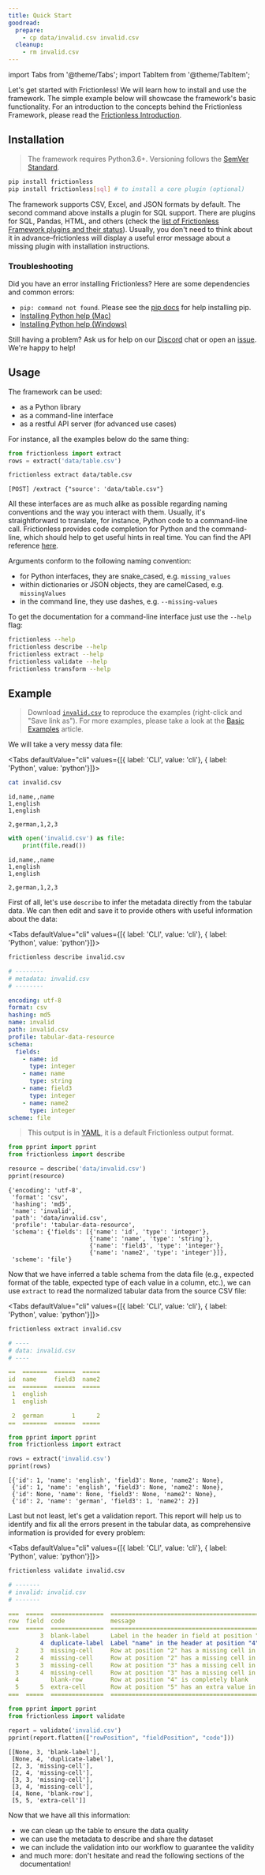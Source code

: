 ```yaml
---
title: Quick Start
goodread:
  prepare:
    - cp data/invalid.csv invalid.csv
  cleanup:
    - rm invalid.csv
---
```


import Tabs from '@theme/Tabs';
import TabItem from '@theme/TabItem';

Let's get started with Frictionless! We will learn how to install and use the framework. The simple example below will showcase the framework's basic functionality. For an introduction to the concepts behind the Frictionless Framework, please read the [Frictionless Introduction](introduction.md).

## Installation

> The framework requires Python3.6+. Versioning follows the [SemVer Standard](https://semver.org/).

```bash title="CLI"
pip install frictionless
pip install frictionless[sql] # to install a core plugin (optional)
```

The framework supports CSV, Excel, and JSON formats by default. The second command above installs a plugin for SQL support. There are plugins for SQL, Pandas, HTML, and others (check the [list of Frictionless Framework plugins and their status](https://framework.frictionlessdata.io/docs/references/plugins-reference)). Usually, you don't need to think about it in advance–frictionless will display a useful error message about a missing plugin with installation instructions.

### Troubleshooting

Did you have an error installing Frictionless? Here are some dependencies and common errors:
- `pip: command not found`. Please see the [pip docs](https://pip.pypa.io/en/stable/installing/) for help installing pip.
- [Installing Python help (Mac)](https://docs.python.org/3/using/mac.html)
- [Installing Python help (Windows)](https://docs.python.org/3/using/windows.html)

Still having a problem? Ask us for help on our [Discord](https://discord.com/invite/j9DNFNw) chat or open an [issue](https://github.com/frictionlessdata/frictionless-py/issues). We're happy to help!

## Usage

The framework can be used:
- as a Python library
- as a command-line interface
- as a restful API server (for advanced use cases)

For instance, all the examples below do the same thing:

```python title="Python"
from frictionless import extract
rows = extract('data/table.csv')
```

```bash title="CLI"
frictionless extract data/table.csv
```

```text title="API"
[POST] /extract {"source': 'data/table.csv"}
```

All these interfaces are as much alike as possible regarding naming conventions and the way you interact with them. Usually, it's straightforward to translate, for instance, Python code to a command-line call. Frictionless provides code completion for Python and the command-line, which should help to get useful hints in real time. You can find the API reference [here](../references/api-reference.md).

Arguments conform to the following naming convention:
- for Python interfaces, they are snake_cased, e.g. `missing_values`
- within dictionaries or JSON objects, they are camelCased, e.g. `missingValues`
- in the command line, they use dashes, e.g. `--missing-values`

To get the documentation for a command-line interface just use the `--help` flag:

```bash title="CLI"
frictionless --help
frictionless describe --help
frictionless extract --help
frictionless validate --help
frictionless transform --help
```

## Example

> Download [`invalid.csv`](https://raw.githubusercontent.com/frictionlessdata/frictionless-py/master/data/invalid.csv) to reproduce the examples (right-click and "Save link as"). For more examples, please take a look at the [Basic Examples](basic-examples.md) article.

We will take a very messy data file:

<Tabs
defaultValue="cli"
values={[{ label: 'CLI', value: 'cli'}, { label: 'Python', value: 'python'}]}>
<TabItem value="cli">

```bash goodread
cat invalid.csv
```
```csv title="invalid.csv"
id,name,,name
1,english
1,english

2,german,1,2,3
```

</TabItem>
<TabItem value="python">


```python goodread
with open('invalid.csv') as file:
    print(file.read())
```
```csv title="invalid.csv"
id,name,,name
1,english
1,english

2,german,1,2,3
```

</TabItem>
</Tabs>


First of all, let's use `describe` to infer the metadata directly from the tabular data. We can then edit and save it to provide others with useful information about the data:

<Tabs
defaultValue="cli"
values={[{ label: 'CLI', value: 'cli'}, { label: 'Python', value: 'python'}]}>
<TabItem value="cli">

```bash goodread
frictionless describe invalid.csv
```
```yaml
# --------
# metadata: invalid.csv
# --------

encoding: utf-8
format: csv
hashing: md5
name: invalid
path: invalid.csv
profile: tabular-data-resource
schema:
  fields:
    - name: id
      type: integer
    - name: name
      type: string
    - name: field3
      type: integer
    - name: name2
      type: integer
scheme: file
```

> This output is in [YAML](https://yaml.org/), it is a default Frictionless output format.

</TabItem>
<TabItem value="python">


```python goodread
from pprint import pprint
from frictionless import describe

resource = describe('data/invalid.csv')
pprint(resource)
```
```
{'encoding': 'utf-8',
 'format': 'csv',
 'hashing': 'md5',
 'name': 'invalid',
 'path': 'data/invalid.csv',
 'profile': 'tabular-data-resource',
 'schema': {'fields': [{'name': 'id', 'type': 'integer'},
                       {'name': 'name', 'type': 'string'},
                       {'name': 'field3', 'type': 'integer'},
                       {'name': 'name2', 'type': 'integer'}]},
 'scheme': 'file'}
```

</TabItem>
</Tabs>


Now that we have inferred a table schema from the data file (e.g., expected format of the table, expected type of each value in a column, etc.), we can use `extract` to read the normalized tabular data from the source CSV file:

<Tabs
defaultValue="cli"
values={[{ label: 'CLI', value: 'cli'}, { label: 'Python', value: 'python'}]}>
<TabItem value="cli">

```bash goodread
frictionless extract invalid.csv
```
```yaml
# ----
# data: invalid.csv
# ----

==  =======  ======  =====
id  name     field3  name2
==  =======  ======  =====
 1  english
 1  english

 2  german        1      2
==  =======  ======  =====
```

</TabItem>
<TabItem value="python">


```python goodread
from pprint import pprint
from frictionless import extract

rows = extract('invalid.csv')
pprint(rows)
```
```
[{'id': 1, 'name': 'english', 'field3': None, 'name2': None},
 {'id': 1, 'name': 'english', 'field3': None, 'name2': None},
 {'id': None, 'name': None, 'field3': None, 'name2': None},
 {'id': 2, 'name': 'german', 'field3': 1, 'name2': 2}]
```

</TabItem>
</Tabs>


Last but not least, let's get a validation report. This report will help us to identify and fix all the errors present in the tabular data, as comprehensive information is provided for every problem:

<Tabs
defaultValue="cli"
values={[{ label: 'CLI', value: 'cli'}, { label: 'Python', value: 'python'}]}>
<TabItem value="cli">

```bash goodread title="CLI"
frictionless validate invalid.csv
```
```yaml
# -------
# invalid: invalid.csv
# -------

===  =====  ===============  ====================================================================================
row  field  code             message
===  =====  ===============  ====================================================================================
         3  blank-label      Label in the header in field at position "3" is blank
         4  duplicate-label  Label "name" in the header at position "4" is duplicated to a label: at position "2"
  2      3  missing-cell     Row at position "2" has a missing cell in field "field3" at position "3"
  2      4  missing-cell     Row at position "2" has a missing cell in field "name2" at position "4"
  3      3  missing-cell     Row at position "3" has a missing cell in field "field3" at position "3"
  3      4  missing-cell     Row at position "3" has a missing cell in field "name2" at position "4"
  4         blank-row        Row at position "4" is completely blank
  5      5  extra-cell       Row at position "5" has an extra value in field at position "5"
===  =====  ===============  ====================================================================================
```

</TabItem>
<TabItem value="python">


```python goodread
from pprint import pprint
from frictionless import validate

report = validate('invalid.csv')
pprint(report.flatten(["rowPosition", "fieldPosition", "code"]))
```
```
[[None, 3, 'blank-label'],
 [None, 4, 'duplicate-label'],
 [2, 3, 'missing-cell'],
 [2, 4, 'missing-cell'],
 [3, 3, 'missing-cell'],
 [3, 4, 'missing-cell'],
 [4, None, 'blank-row'],
 [5, 5, 'extra-cell']]
```

</TabItem>
</Tabs>


Now that we have all this information:
- we can clean up the table to ensure the data quality
- we can use the metadata to describe and share the dataset
- we can include the validation into our workflow to guarantee the validity
- and much more: don't hesitate and read the following sections of the documentation!
